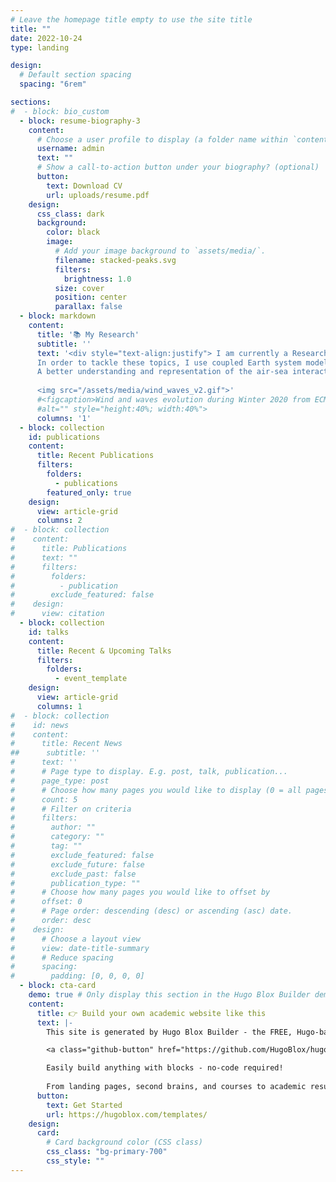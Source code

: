 ```yaml
---
# Leave the homepage title empty to use the site title
title: ""
date: 2022-10-24
type: landing

design:
  # Default section spacing
  spacing: "6rem"

sections:
#  - block: bio_custom
  - block: resume-biography-3
    content:
      # Choose a user profile to display (a folder name within `content/authors/`)
      username: admin
      text: ""
      # Show a call-to-action button under your biography? (optional)
      button:
        text: Download CV
        url: uploads/resume.pdf
    design:
      css_class: dark
      background:
        color: black
        image:
          # Add your image background to `assets/media/`.
          filename: stacked-peaks.svg
          filters:
            brightness: 1.0
          size: cover
          position: center
          parallax: false
  - block: markdown
    content:
      title: '📚 My Research'
      subtitle: ''
      text: '<div style="text-align:justify"> I am currently a Research Associate III at Woods Hole Oceanographic Institution (WHOI) working with Dr. Hyodae Seo and Dr. Carol Anne Clayson, with an interest in contributing to a deeper understanding of the air-sea interactions and how the ocean can modulate the global and regional climate.<br /><br />
      In order to tackle these topics, I use coupled Earth system models (i.e. SCOAR Regional Coupled Model) involving interactions between the atmosphere, the ocean and the ocean surface waves. Along with numerical simulations, extensive use of available observation dataset made in the marine boundary layer is needed to assess the current modeling capability and how it can be improved.<br /><br />
      A better understanding and representation of the air-sea interaction in numerical models can have crucial implications in weather forecast but also in assessing offshore wind energy. </div>
      
      <img src="/assets/media/wind_waves_v2.gif">'
      #<figcaption>Wind and waves evolution during Winter 2020 from ECMWF Reanalysis v5 (ERA5).</figcaption>
      #alt="" style="height:40%; width:40%">
      columns: '1'
  - block: collection
    id: publications
    content:
      title: Recent Publications
      filters:
        folders:
          - publications
        featured_only: true
    design:
      view: article-grid
      columns: 2
#  - block: collection
#    content:
#      title: Publications
#      text: ""
#      filters:
#        folders:
#          - publication
#        exclude_featured: false
#    design:
#      view: citation
  - block: collection
    id: talks
    content:
      title: Recent & Upcoming Talks
      filters:
        folders:
          - event_template
    design:
      view: article-grid
      columns: 1
#  - block: collection
#    id: news
#    content:
#      title: Recent News
##      subtitle: ''
#      text: ''
#      # Page type to display. E.g. post, talk, publication...
#      page_type: post
#      # Choose how many pages you would like to display (0 = all pages)
#      count: 5
#      # Filter on criteria
#      filters:
#        author: ""
#        category: ""
#        tag: ""
#        exclude_featured: false
#        exclude_future: false
#        exclude_past: false
#        publication_type: ""
#      # Choose how many pages you would like to offset by
#      offset: 0
#      # Page order: descending (desc) or ascending (asc) date.
#      order: desc
#    design:
#      # Choose a layout view
#      view: date-title-summary
#      # Reduce spacing
#      spacing:
#        padding: [0, 0, 0, 0]
  - block: cta-card
    demo: true # Only display this section in the Hugo Blox Builder demo site
    content:
      title: 👉 Build your own academic website like this
      text: |-
        This site is generated by Hugo Blox Builder - the FREE, Hugo-based open source website builder trusted by 250,000+ academics like you.

        <a class="github-button" href="https://github.com/HugoBlox/hugo-blox-builder" data-color-scheme="no-preference: light; light: light; dark: dark;" data-icon="octicon-star" data-size="large" data-show-count="true" aria-label="Star HugoBlox/hugo-blox-builder on GitHub">Star</a>

        Easily build anything with blocks - no-code required!
        
        From landing pages, second brains, and courses to academic resumés, conferences, and tech blogs.
      button:
        text: Get Started
        url: https://hugoblox.com/templates/
    design:
      card:
        # Card background color (CSS class)
        css_class: "bg-primary-700"
        css_style: ""
---
```

